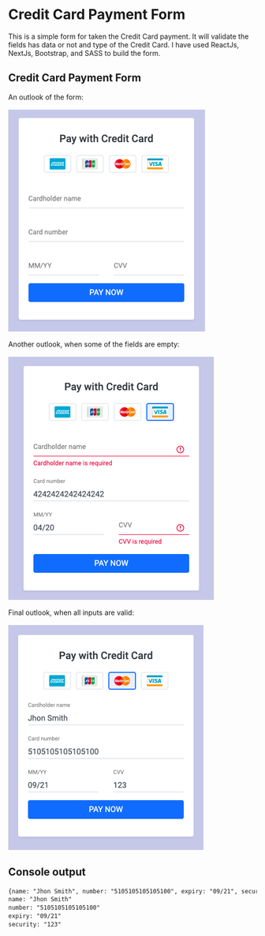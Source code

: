# Credit Card Payment Form
This is a simple form for taken the Credit Card payment. It will validate the fields has data or not and type of the Credit Card. I have used ReactJs, NextJs, Bootstrap, and SASS to build the form.

## Credit Card Payment Form
An outlook of the form:<br/><br/>
![Credit Card payment form](public/static/example/01.png)

Another outlook, when some of the fields are empty:<br/><br/>
![Credit Card payment form with empty fields](public/static/example/03.png)

Final outlook, when all inputs are valid:<br/><br/>
![Credit Card payment form with empty fields](public/static/example/04.png)

## Console output
```html
{name: "Jhon Smith", number: "5105105105105100", expiry: "09/21", security: "123"}
name: "Jhon Smith"
number: "5105105105105100"
expiry: "09/21"
security: "123"
```
